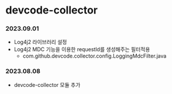# devcode-collector

### 2023.09.01
* Log4j2 라이브러리 설정
* Log4j2 MDC 기능을 이용한 requestId를 생성해주는 필터적용
  - com.github.devcode.collector.config.LoggingMdcFilter.java
  
### 2023.08.08
* devcode-collector 모듈 추가

